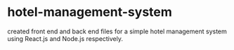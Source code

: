 # hotel-management-system
created front end and back end files for a simple hotel management system using React.js and Node.js respectively.
